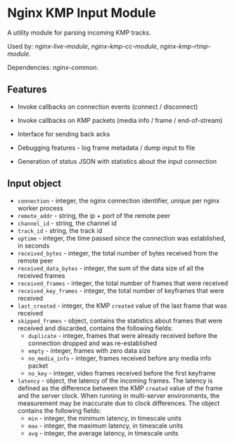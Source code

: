 # Nginx KMP Input Module

A utility module for parsing incoming KMP tracks.

Used by: *nginx-live-module*, *nginx-kmp-cc-module*, *nginx-kmp-rtmp-module*.

Dependencies: *nginx-common*.

## Features

- Invoke callbacks on connection events (connect / disconnect)

- Invoke callbacks on KMP packets (media info / frame / end-of-stream)

- Interface for sending back acks

- Debugging features - log frame metadata / dump input to file

- Generation of status JSON with statistics about the input connection


## Input object

- `connection` - integer, the nginx connection identifier, unique per nginx worker process
- `remote_addr` - string, the ip + port of the remote peer
- `channel_id` - string, the channel id
- `track_id` - string, the track id
- `uptime` - integer, the time passed since the connection was established, in seconds
- `received_bytes` - integer, the total number of bytes received from the remote peer
- `received_data_bytes` - integer, the sum of the data size of all the received frames
- `received_frames` - integer, the total number of frames that were received
- `received_key_frames` - integer, the total number of keyframes that were received
- `last_created` - integer, the KMP `created` value of the last frame that was received
- `skipped_frames` - object, contains the statistics about frames that were received and discarded, contains the following fields:
    - `duplicate` - integer, frames that were already received before the connection dropped and was re-established
    - `empty` - integer, frames with zero data size
    - `no_media_info` - integer, frames received before any media info packet
    - `no_key` - integer, video frames received before the first keyframe
- `latency` - object, the latency of the incoming frames.
    The latency is defined as the difference between the KMP `created` value of the frame and the server clock.
    When running in multi-server environments, the measurement may be inaccurate due to clock differences.
    The object contains the following fields:
    - `min` - integer, the minimum latency, in timescale units
    - `max` - integer, the maximum latency, in timescale units
    - `avg` - integer, the average latency, in timescale units
